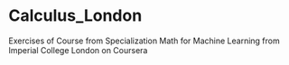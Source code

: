 # Calculus_London
 Exercises of Course from Specialization Math for Machine Learning from Imperial College London on Coursera
